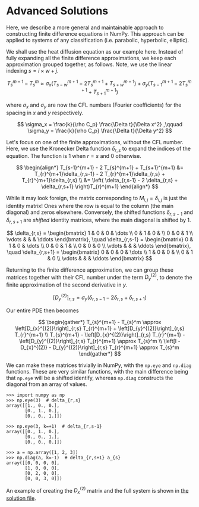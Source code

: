 # Advanced Solutions

Here, we describe a more general and maintainable approach to constructing
finite difference equations in NumPy. This approach can be applied to systems
of any classification (i.e. parabolic, hyperbolic, elliptic).

We shall use the heat diffusion equation as our example here. Instead of fully
expanding all the finite difference approximations, we keep each approximation
grouped together, as follows. Note, we use the linear indexing $s = i\times w +
j$.

$$
T_{s}^{m+1} - T_{s}^m
\approx
\sigma_x \left(
T_{s-w}^{m+1} -
2 T_{s}^{m+1} +
T_{s+w}^{m+1}
\right) +
\sigma_y \left(
T_{s-1}^{m+1} -
2 T_{s}^{m+1} +
T_{s+1}^{m+1}
\right)
$$

where $\sigma_x$ and $\sigma_y$ are now the CFL numbers (Fourier coefficients)
for the spacing in $x$ and $y$ respectively.

$$
\sigma_x = \frac{k}{\rho C_p} \frac{\Delta t}{\Delta x^2}
,\qquad
\sigma_y = \frac{k}{\rho C_p} \frac{\Delta t}{\Delta y^2}
$$

Let's focus on one of the finite approximations, without the CFL number. Here,
we use the Kronecker Delta function $\delta_{r,s}$ to expand the indices of the
equation. The function is 1 when $r=s$ and 0 otherwise.

$$
\begin{align*}
T_{s-1}^{m+1} -
2 T_{s}^{m+1} +
T_{s+1}^{m+1}
&=
T_{r}^{m+1}\delta_{r,s-1} -
2 T_{r}^{m+1}\delta_{r,s} +
T_{r}^{m+1}\delta_{r,s}
\\
&=
\left(
\delta_{r,s-1} -
2 \delta_{r,s} +
\delta_{r,s+1}
\right)T_{r}^{m+1}
\end{align*}
$$

While it may look foreign, the matrix corresponding to $M_{i,j} = \delta_{i,j}$
is just the identity matrix! Ones where the row is equal to the column (the
main diagonal) and zeros elsewhere. Conversely, the shifted functions
$\delta_{r,s-1}$ and $\delta_{r,s+1}$ are *shifted* identity matrices, where
the main diagonal is shifted by 1.

$$
\delta_{r,s} =
\begin{bmatrix}
1 & 0 & 0 & \dots \\
0 & 1 & 0 &       \\
0 & 0 & 1         \\
\vdots & & & \ddots
\end{bmatrix},
\quad
\delta_{r,s-1} =
\begin{bmatrix}
0 & 1 & 0 & \dots \\
0 & 0 & 1 &       \\
0 & 0 & 0         \\
\vdots & & & \ddots
\end{bmatrix},
\quad
\delta_{r,s+1} =
\begin{bmatrix}
0 & 0 & 0 & \dots \\
1 & 0 & 0 &       \\
0 & 1 & 0         \\
\vdots & & & \ddots
\end{bmatrix}
$$

Returning to the finite difference approximation, we can group these matrices
together with their CFL number under the term $D_y^{(2)}$, to denote the finite
approximation of the second derivative in $y$.

$$
\left[D_{y}^{(2)}\right]_{r,s} = \sigma_y\left(
\delta_{r,s-1} -
2 \delta_{r,s} +
\delta_{r,s+1}
\right)
$$

Our entire PDE then becomes

$$
\begin{gather*}
T_{s}^{m+1} - T_{s}^m
\approx
\left[D_{x}^{(2)}\right]_{r,s} T_{r}^{m+1} +
\left[D_{y}^{(2)}\right]_{r,s} T_{r}^{m+1}
\\
T_{s}^{m+1} -
\left[D_{x}^{(2)}\right]_{r,s} T_{r}^{m+1} -
\left[D_{y}^{(2)}\right]_{r,s} T_{r}^{m+1}
\approx T_{s}^m
\\
\left[I - D_{x}^{(2)} - D_{y}^{(2)}\right]_{r,s} T_{r}^{m+1}
\approx T_{s}^m
\end{gather*}
$$

We can make these matrices trivially in NumPy, with the `np.eye` and `np.diag`
functions. These are very similar functions, with the main difference being
that `np.eye` will be a shifted identify, whereas `np.diag` constructs the
diagonal from an array of values.

```pycon
>>> import numpy as np
>>> np.eye(3)  # delta_{r,s}
array([[1., 0., 0.],
       [0., 1., 0.],
       [0., 0., 1.]])

>>> np.eye(3, k=+1)  # delta_{r,s-1}
array([[0., 1., 0.],
       [0., 0., 1.],
       [0., 0., 0.]])

>>> a = np.array([1, 2, 3])
>>> np.diag(a, k=-1)  # delta_{r,s+1} a_{s}
array([[0, 0, 0, 0],
       [1, 0, 0, 0],
       [0, 2, 0, 0],
       [0, 0, 3, 0]])
```

An example of creating the $D_{x}^{(2)}$ matrix and the full system is shown in
[the solution file](./solutions.py).